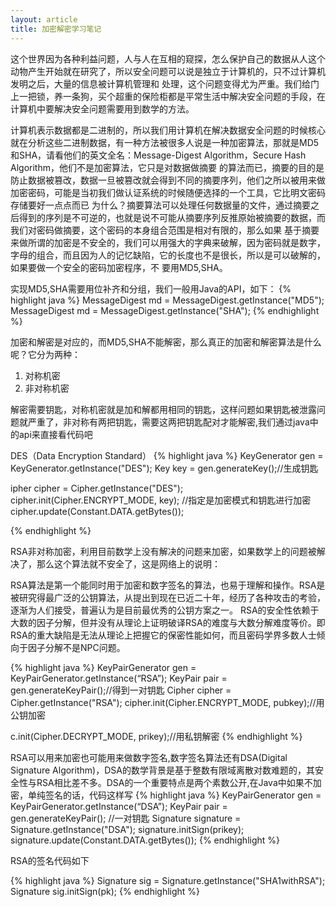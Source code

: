 ```yaml
---
layout: article
title: 加密解密学习笔记
---
```


这个世界因为各种利益问题，人与人在互相的窥探，怎么保护自己的数据从人这个动物产生开始就在研究了，所以安全问题可以说是独立于计算机的，只不过计算机发明之后，大量的信息被计算机管理和
处理，这个问题变得尤为严重。我们给门上一把锁，养一条狗，买个超重的保险柜都是平常生活中解决安全问题的手段，在计算机中要解决安全问题需要用到数学的方法。

计算机表示数据都是二进制的，所以我们用计算机在解决数据安全问题的时候核心就在分析这些二进制数据，有一种方法被很多人说是一种加密算法，那就是MD5和SHA，请看他们的英文全名：Message-Digest Algorithm，Secure Hash Algorithm，他们不是加密算法，它只是对数据做摘要
的算法而已，摘要的目的是防止数据被篡改，数据一旦被篡改就会得到不同的摘要序列，他们之所以被用来做加密密码，可能是当初我们做认证系统的时候随便选择的一个工具，它比明文密码存储要好一点点而已
为什么？摘要算法可以处理任何数据量的文件，通过摘要之后得到的序列是不可逆的，也就是说不可能从摘要序列反推原始被摘要的数据，而我们对密码做摘要，这个密码的本身组合范围是相对有限的，那么如果
基于摘要来做所谓的加密是不安全的，我们可以用强大的字典来破解，因为密码就是数字，字母的组合，而且因为人的记忆缺陷，它的长度也不是很长，所以是可以破解的，如果要做一个安全的密码加密程序，不
要用MD5,SHA。

实现MD5,SHA需要用位补齐和分组，我们一般用Java的API，如下：
{% highlight java %}
MessageDigest md = MessageDigest.getInstance("MD5");
MessageDigest md = MessageDigest.getInstance("SHA");
{% endhighlight %}


加密和解密是对应的，而MD5,SHA不能解密，那么真正的加密和解密算法是什么呢？它分为两种：

1. 对称机密
2. 非对称机密

解密需要钥匙，对称机密就是加和解都用相同的钥匙，这样问题如果钥匙被泄露问题就严重了，非对称有两把钥匙，需要这两把钥匙配对才能解密,我们通过java中的api来直接看代码吧

DES（Data Encryption Standard）
{% highlight java %}
KeyGenerator gen = KeyGenerator.getInstance("DES");
Key key = gen.generateKey();//生成钥匙

ipher cipher = Cipher.getInstance("DES");
cipher.init(Cipher.ENCRYPT_MODE, key); //指定是加密模式和钥匙进行加密
cipher.update(Constant.DATA.getBytes());

{% endhighlight %}


RSA非对称加密，利用目前数学上没有解决的问题来加密，如果数学上的问题被解决了，那么这个算法就不安全了，这是网络上的说明：

RSA算法是第一个能同时用于加密和数字签名的算法，也易于理解和操作。RSA是被研究得最广泛的公钥算法，从提出到现在已近二十年，经历了各种攻击的考验，逐渐为人们接受，普遍认为是目前最优秀的公钥方案之一。
RSA的安全性依赖于大数的因子分解，但并没有从理论上证明破译RSA的难度与大数分解难度等价。即RSA的重大缺陷是无法从理论上把握它的保密性能如何，而且密码学界多数人士倾向于因子分解不是NPC问题。


{% highlight java %}
KeyPairGenerator gen = KeyPairGenerator.getInstance(“RSA”);
KeyPair pair = gen.generateKeyPair();//得到一对钥匙
Cipher cipher = Cipher.getInstance("RSA");
cipher.init(Cipher.ENCRYPT_MODE, pubkey);//用公钥加密

c.init(Cipher.DECRYPT_MODE, prikey);//用私钥解密
{% endhighlight %}


RSA可以用来加密也可能用来做数字签名,数字签名算法还有DSA(Digital Signature Algorithm)，DSA的数学背景是基于整数有限域离散对数难题的，其安全性与RSA相比差不多。DSA的一个重要特点是两个素数公开,在Java中如果不加密，单纯签名的话，代码这样写
{% highlight java %}
KeyPairGenerator gen = KeyPairGenerator.getInstance(“DSA”);
KeyPair pair = gen.generateKeyPair(); //一对钥匙
Signature signature = Signature.getInstance("DSA");
signature.initSign(prikey);
signature.update(Constant.DATA.getBytes());
{% endhighlight %}


RSA的签名代码如下

{% highlight java %}
Signature sig = Signature.getInstance("SHA1withRSA");
Signature sig.initSign(pk);
{% endhighlight %}
